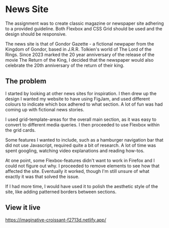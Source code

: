 # News Site

The assignment was to create classic magazine or newspaper site adhering to a provided guideline. Both Flexbox and CSS Grid should be used and the design should be responsive.

The news site is that of Gondor Gazette - a fictional newpaper from the Kingdom of Gondor, based in J.R.R. Tolkien's world of The Lord of the Rings. Since 2023 marked the 20 year anniversary of the release of the movie The Return of the King, I decided that the newspaper would also celebrate the 20th anniversary of the return of their king. 

## The problem

I started by looking at other news sites for inspiration. I then drew up the design I wanted my website to have using FigJam, and used different colours to indicate which box adhered to what section. A lot of fun was had coming up with fictional news stories. 

I used grid-template-areas for the overall main section, as it was easy to convert to different media queries. I then proceeded to use Flexbox within the grid cards. 

Some features I wanted to include, such as a hamburger navigation bar that did not use Javascript, required quite a bit of research. A lot of time was spent googling, watching video explanations and reading how-tos.

At one point, some Flexbox-features didn't want to work in Firefox and I could not figure out why. I proceeded to remove elements to see how that affected the site. Eventually it worked, though I'm still unsure of what exactly it was that solved the issue. 

If I had more time, I would have used it to polish the aesthetic style of the site, like adding patterned borders between sections. 

## View it live
https://imaginative-croissant-f2713d.netlify.app/

